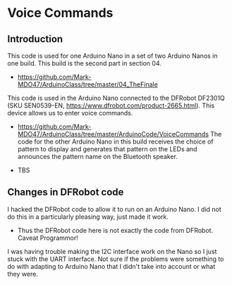 # Voice Commands

## Introduction
This code is used for one Arduino Nano in a set of two Arduino Nanos in one build. This build is the second part in section 04.
* https://github.com/Mark-MDO47/ArduinoClass/tree/master/04_TheFinale

This code is used in the Arduino Nano connected to the DFRobot DF2301Q (SKU SEN0539-EN, https://www.dfrobot.com/product-2665.html). This device allows us to enter voice commands.
* https://github.com/Mark-MDO47/ArduinoClass/tree/master/ArduinoCode/VoiceCommands
The code for the other Arduino Nano in this build receives the choice of pattern to display and generates that pattern on the LEDs and announces the pattern name on the Bluetooth speaker.
- TBS

## Changes in DFRobot code
I hacked the DFRobot code to allow it to run on an Arduino Nano. I did not do this in a particularly pleasing way, just made it work.
- Thus the DFRobot code here is not exactly the code from DFRobot. Caveat Programmor!

I was having trouble making the I2C interface work on the Nano so I just stuck with the UART interface. Not sure if the problems were something to do with adapting to Arduino Nano that I didn't take into account or what they were.

